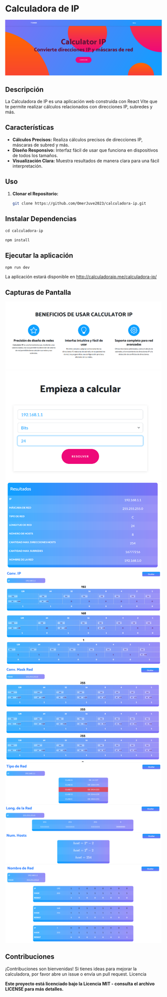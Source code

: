 # Calculadora de IP

![Vista_Previa](src/images_readme/img_1.png)

## Descripción

La Calculadora de IP es una aplicación web construida con React Vite que te permite realizar cálculos relacionados con
direcciones IP, subredes y más.

## Características

- **Cálculos Precisos:** Realiza cálculos precisos de direcciones IP, máscaras de subred y más.
- **Diseño Responsivo:** Interfaz fácil de usar que funciona en dispositivos de todos los tamaños.
- **Visualización Clara:** Muestra resultados de manera clara para una fácil interpretación.

## Uso

1. **Clonar el Repositorio:**

   ```bash
   git clone https://github.com/OmerJuve2023/calculadora-ip.git
   ```

## Instalar Dependencias

```shell
cd calculadora-ip
```

```npm
npm install
```

## Ejecutar la aplicación

 ```shell 
 npm run dev
```

La aplicación estará disponible en http://calculadoraip.me/calculadora-ip/

## Capturas de Pantalla
![img_2.png](src/images_readme/img_2.png)
![img_3.png](src/images_readme/img_3.png)
![img_4.png](src/images_readme/img_4.png)
![img_5.png](src/images_readme/img_5.png)
![img_6.png](src/images_readme/img_6.png)
![img_7.png](src/images_readme/img_7.png)
![img_8.png](src/images_readme/img_8.png)
![img_9.png](src/images_readme/img_9.png)
![img_10.png](src/images_readme/img_10.png)
## Contribuciones

¡Contribuciones son bienvenidas! Si tienes ideas para mejorar la calculadora, por favor abre un issue o envía un pull request.
Licencia

**Este proyecto está licenciado bajo la Licencia MIT - consulta el archivo LICENSE para más detalles.**